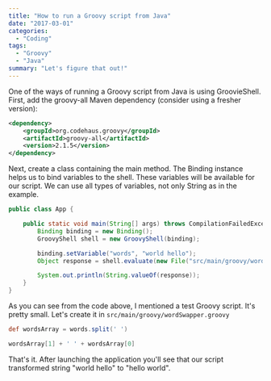 ```yaml
---
title: "How to run a Groovy script from Java"
date: "2017-03-01"
categories:
  - "Coding"
tags:
  - "Groovy"
  - "Java"
summary: "Let's figure that out!"
---
```


One of the ways of running a Groovy script from Java is using GroovieShell. First, add the groovy-all Maven dependency (consider using a fresher version):

```xml
<dependency>
    <groupId>org.codehaus.groovy</groupId>
    <artifactId>groovy-all</artifactId>
    <version>2.1.5</version>
</dependency>
```

Next, create a class containing the main method. The Binding instance helps us to bind variables to the shell. These variables will be available for our script. We can use all types of variables, not only String as in the example.

```java
public class App {

    public static void main(String[] args) throws CompilationFailedException, IOException {
        Binding binding = new Binding();
        GroovyShell shell = new GroovyShell(binding);

        binding.setVariable("words", "world hello");
        Object response = shell.evaluate(new File("src/main/groovy/wordSwapper.groovy"));

        System.out.println(String.valueOf(response));
    }
}
```

As you can see from the code above, I mentioned a test Groovy script. It's pretty small. Let's create it in `src/main/groovy/wordSwapper.groovy`

```groovy
def wordsArray = words.split(' ')

wordsArray[1] + ' ' + wordsArray[0]
```

That's it. After launching the application you'll see that our script transformed string "world hello" to "hello world".
